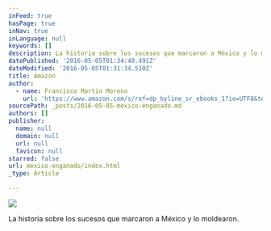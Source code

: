 ```yaml
---
inFeed: true
hasPage: true
inNav: true
inLanguage: null
keywords: []
description: La historia sobre los sucesos que marcaron a México y lo moldearon.
datePublished: '2016-05-05T01:34:40.491Z'
dateModified: '2016-05-05T01:31:34.510Z'
title: Amazon
author:
  - name: Francisco Martin Moreno
    url: 'https://www.amazon.com/s/ref=dp_byline_sr_ebooks_1?ie=UTF8&text=Francisco+Mart%C3%ADn+Moreno&search-alias=digital-text&field-author=Francisco+Mart%C3%ADn+Moreno&sort=relevancerank'
sourcePath: _posts/2016-05-05-mexico-enganado.md
authors: []
publisher:
  name: null
  domain: null
  url: null
  favicon: null
starred: false
url: mexico-enganado/index.html
_type: Article

---
```

![](https://the-grid-user-content.s3-us-west-2.amazonaws.com/4d8c98bf-debc-4b1a-9d47-5199e44b36dd.jpg)

La historia sobre los sucesos que marcaron a México y lo moldearon.